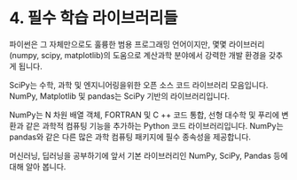 # 4. 필수 학습 라이브러리들

파이썬은 그 자체만으로도 훌륭한 범용 프로그래밍 언어이지만, 몇몇 라이브러리\(numpy, scipy, matplotlib\)의 도움으로 계산과학 분야에서 강력한 개발 환경을 갖추게 됩니다.

SciPy는 수학, 과학 및 엔지니어링을위한 오픈 소스 코드 라이브러리 모음입니다. NumPy, Matplotlib 및 pandas는 SciPy 기반의 라이브러리입니다.

NumPy는 N 차원 배열 객체, FORTRAN 및 C ++ 코드 통합, 선형 대수학 및 푸리에 변환과 같은 과학적 컴퓨팅 기능을 추가하는 Python 코드 라이브러리입니다. NumPy는 pandas와 같은 다른 많은 과학 컴퓨팅 패키지에 필수 종속성을 제공합니다.

머신러닝, 딥러닝을 공부하기에 앞서 기본 라이브러리인 NumPy, SciPy, Pandas 등에 대해 알아 봅니다.


